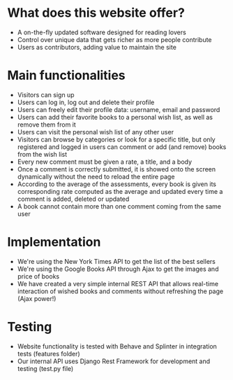 # What does this website offer?
- A on-the-fly updated software designed for reading lovers
- Control over unique data that gets richer as more people contribute
- Users as contributors, adding value to maintain the site


# Main functionalities
- Visitors can sign up
- Users can log in, log out and delete their profile
- Users can freely edit their profile data: username, email and password
- Users can add their favorite books to a personal wish list, as well as remove them from it
- Users can visit the personal wish list of any other user
- Visitors can browse by categories or look for a specific title, but only registered and logged in users can comment or add (and remove) books from the wish list
- Every new comment must be given a rate, a title, and a body
- Once a comment is correctly submitted, it is showed onto the screen dynamically without the need to reload the entire page
- According to the average of the assessments, every book is given its corresponding rate computed as the average and updated every time a comment is added, deleted or updated
- A book cannot contain more than one comment coming from the same user

# Implementation
- We're using the New York Times API to get the list of the best sellers
- We're using the Google Books API through Ajax to get the images and price of books
- We have created a very simple internal REST API that allows real-time interaction of wished books and comments without refreshing the page (Ajax power!)

# Testing
- Website functionality is tested with Behave and Splinter in integration tests (features folder)
- Our internal API uses Django Rest Framework for development and testing (test.py file)
